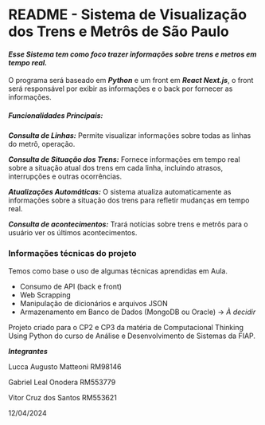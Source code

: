 # README - Sistema de Visualização dos Trens e Metrôs de São Paulo

#### _Esse Sistema tem como foco trazer informações sobre trens e metros em tempo real._

O programa será baseado em ***Python*** e um front em ***React Next.js***, o front será responsável por exibir as informações e o back por fornecer as informações.



##### Funcionalidades Principais:

**_Consulta de Linhas:_** Permite visualizar informações sobre todas as linhas do metrô, operação.

**_Consulta de Situação dos Trens:_** Fornece informações em tempo real sobre a situação atual dos trens em cada linha, incluindo atrasos, interrupções e outras ocorrências.

**_Atualizações Automáticas:_** O sistema atualiza automaticamente as informações sobre a situação dos trens para refletir mudanças em tempo real.

**_Consulta de acontecimentos:_** Trará notícias sobre trens e metrôs para o usuário ver os últimos acontecimentos.




### Informações técnicas do projeto

Temos como base o uso de algumas técnicas aprendidas em Aula.


* Consumo de API (back e front) 
* Web Scrapping
* Manipulação de dicionários e arquivos JSON
* Armazenamento em Banco de Dados (MongoDB ou Oracle) -> _À decidir_





Projeto criado para o CP2 e CP3 da matéria de Computacional Thinking Using Python do curso de Análise e Desenvolvimento de Sistemas da FIAP.


***_Integrantes_***

Lucca Augusto Matteoni RM98146

Gabriel Leal Onodera RM553779

Vitor Cruz dos Santos RM553621


12/04/2024